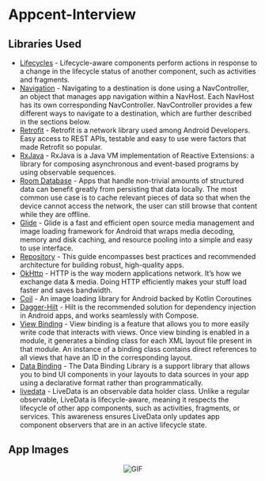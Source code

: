 # Appcent-Interview

Libraries Used
--------------
* [Lifecycles][1] - Lifecycle-aware components perform actions in response to a change in the lifecycle status of another component, such as activities and fragments.
* [Navigation][2] - Navigating to a destination is done using a NavController, an object that manages app navigation within a NavHost. Each NavHost has its own corresponding NavController. NavController provides a few different ways to navigate to a destination, which are further described in the sections below.
* [Retrofit][3] - Retrofit is a network library used among Android Developers. Easy access to REST APIs, testable and easy to use were factors that made Retrofit so popular.
* [RxJava][4] - RxJava is a Java VM implementation of Reactive Extensions: a library for composing asynchronous and event-based programs by using observable sequences.
* [Room Database][5] - Apps that handle non-trivial amounts of structured data can benefit greatly from persisting that data locally. The most common use case is to cache relevant pieces of data so that when the device cannot access the network, the user can still browse that content while they are offline.
* [Glide][6] - Glide is a fast and efficient open source media management and image loading framework for Android that wraps media decoding, memory and disk caching, and resource pooling into a simple and easy to use interface.
* [Repository][7] - This guide encompasses best practices and recommended architecture for building robust, high-quality apps.
* [OkHttp][8] - HTTP is the way modern applications network. It’s how we exchange data & media. Doing HTTP efficiently makes your stuff load faster and saves bandwidth.
* [Coil][9] - An image loading library for Android backed by Kotlin Coroutines
* [Dagger-Hilt][10] - Hilt is the recommended solution for dependency injection in Android apps, and works seamlessly with Compose.
* [View Binding][11] - View binding is a feature that allows you to more easily write code that interacts with views. Once view binding is enabled in a module, it generates a binding class for each XML layout file present in that module. An instance of a binding class contains direct references to all views that have an ID in the corresponding layout.
* [Data Binding][12] - The Data Binding Library is a support library that allows you to bind UI components in your layouts to data sources in your app using a declarative format rather than programmatically.
* [livedata][13] - LiveData is an observable data holder class. Unlike a regular observable, LiveData is lifecycle-aware, meaning it respects the lifecycle of other app components, such as activities, fragments, or services. This awareness ensures LiveData only updates app component observers that are in an active lifecycle state.

App Images
--------------
<p align="center">
  <img src="https://user-images.githubusercontent.com/71982171/207928357-b2e05eb7-6b82-4d5d-bbb7-2d4f94c05273.gif" alt="GIF" />
</p>

[1]: https://developer.android.com/jetpack/androidx/releases/lifecycle
[2]: https://developer.android.com/guide/navigation/navigation-navigate
[3]: https://square.github.io/retrofit/
[4]: https://github.com/ReactiveX/RxJava
[5]: https://developer.android.com/training/data-storage/room
[6]: https://github.com/bumptech/glide
[7]: https://developer.android.com/jetpack/guide#fetch-data
[8]: https://square.github.io/okhttp/
[9]: https://coil-kt.github.io/coil/
[10]: https://developer.android.com/jetpack/compose/libraries#hilt
[11]: https://developer.android.com/topic/libraries/view-binding
[12]: https://developer.android.com/topic/libraries/data-binding
[13]: https://developer.android.com/topic/libraries/architecture/livedata

